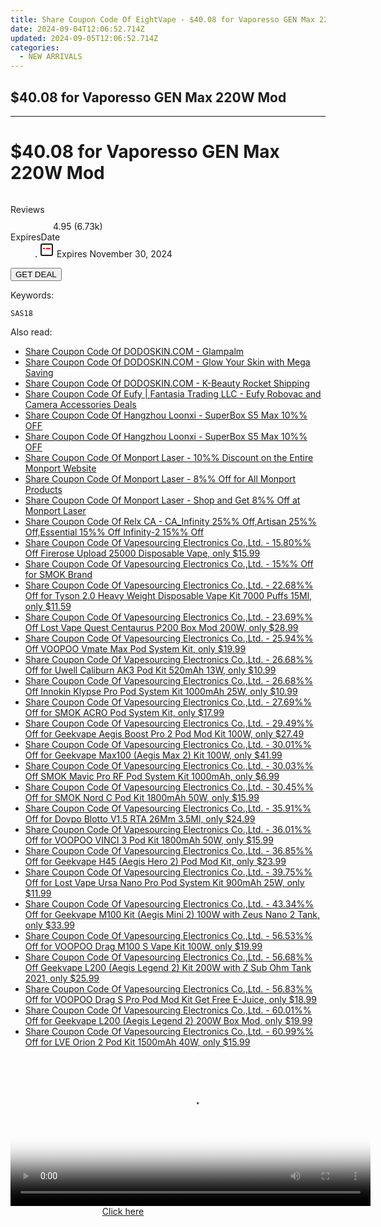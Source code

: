 ```yaml
---
title: Share Coupon Code Of EightVape - $40.08 for Vaporesso GEN Max 220W Mod
date: 2024-09-04T12:06:52.714Z
updated: 2024-09-05T12:06:52.714Z
categories:
  - NEW ARRIVALS
---
```


## $40.08 for Vaporesso GEN Max 220W Mod

<hr>
<main class="px-4 py-6 sm:p-6 md:px-8 md:py-10">
  <div class="mx-auto grid max-w-4xl grid-cols-1 lg:max-w-5xl lg:grid-cols-2 lg:gap-x-20">
    <div class="relative col-start-1 row-start-1 flex flex-col-reverse rounded-lg bg-gradient-to-t from-black/75 via-black/0 p-3 sm:row-start-2 sm:bg-none sm:p-0 lg:row-start-1">
      <h1 class="mt-1 text-lg font-semibold text-white sm:text-slate-900 md:text-2xl dark:sm:text-white">$40.08 for Vaporesso GEN Max 220W Mod</h1>
    </div>
        <div class="col-start-1 col-end-3 row-start-1 grid gap-4 sm:mb-6 sm:grid-cols-4 lg:col-start-2 lg:row-span-6 lg:row-end-6 lg:mb-0 lg:gap-6">
      <img src="https://static.shareasale.com/image/59344/deal/VaporessoGENMax220WMod.png" alt="" class="h-60 w-full rounded-lg object-cover sm:col-span-2 sm:h-52 lg:col-span-full" loading="lazy" />
    </div>
        <dl class="row-start-2 mt-4 flex items-center text-xs font-medium sm:row-start-3 sm:mt-1 md:mt-2.5 lg:row-start-2">
      <dt class="sr-only">Reviews</dt>
      <dd class="flex items-center text-indigo-600 dark:text-indigo-400">
        <svg width="24" height="24" fill="none" aria-hidden="true" class="mr-1 stroke-current dark:stroke-indigo-500">
          <path d="m12 5 2 5h5l-4 4 2.103 5L12 16l-5.103 3L9 14l-4-4h5l2-5Z" stroke-width="2" stroke-linecap="round" stroke-linejoin="round" />
        </svg>
        <span>4.95 <span class="font-normal text-slate-400">(6.73k)</span></span>
      </dd>
      <dt class="sr-only">ExpiresDate</dt>
      <dd class="flex items-center">
        <svg width="2" height="2" aria-hidden="true" fill="currentColor" class="mx-3 text-slate-300">
          <circle cx="1" cy="1" r="1" />
        </svg>
        <svg width="24" height="24" viewBox="0 0 24 24" fill="none" stroke="currentColor" stroke-width="2">
          <rect x="3" y="3" width="18" height="18" rx="2" fill="#fff" />
          <path d="M6 10L18 10" stroke="red" stroke-width="2" fill="none" />
          <path d="M10 6L10 18" stroke="#fff" stroke-width="2" fill="none" />
        </svg>
        Expires November 30, 2024      </dd>
    </dl>
    <div class="col-start-1 row-start-3 mt-4 self-center sm:col-start-2 sm:row-span-2 sm:row-start-2 sm:mt-0 lg:col-start-1 lg:row-start-3 lg:row-end-4 lg:mt-6">
      <button type="button" onClick="javascript:window.open(decodeURIComponent('https%3A%2F%2Fwww.shareasale.com%2Fu.cfm%3Fd%3D1228121%26m%3D59344%26u%3D4338022'), '_blank');void(0);" class="rounded-lg bg-red-600 px-3 py-2 text-sm font-medium leading-6 text-white">GET DEAL</button>
    </div>
    <p class="col-start-1 mt-4 text-sm leading-6 sm:col-span-2 lg:col-span-1 lg:row-start-4 lg:mt-6 dark:text-slate-400"> Keywords: </p>
    <p class="mt-4">
      <code class="bg-purple-900 p-4 text-sm font-bold tracking-widest text-white">SAS18</code>
    </p>
  </div>
</main>
<span class="atpl-alsoreadstyle">Also read:</span>
<div><ul>
<li><a href="https://coupons.techidaily.com/coupon-1116087-share-151407-sale/"><u>Share Coupon Code Of DODOSKIN.COM - Glampalm</u></a></li>
<li><a href="https://coupons.techidaily.com/coupon-1115869-share-151407-sale/"><u>Share Coupon Code Of DODOSKIN.COM - Glow Your Skin with Mega Saving</u></a></li>
<li><a href="https://coupons.techidaily.com/coupon-1115868-share-151407-sale/"><u>Share Coupon Code Of DODOSKIN.COM - K-Beauty Rocket Shipping</u></a></li>
<li><a href="https://coupons.techidaily.com/coupon-1116686-share-115200-sale/"><u>Share Coupon Code Of Eufy | Fantasia Trading LLC - Eufy Robovac and Camera Accessories Deals</u></a></li>
<li><a href="https://coupons.techidaily.com/coupon-1116766-share-155620-sale/"><u>Share Coupon Code Of Hangzhou Loonxi - SuperBox S5 Max 10%% OFF</u></a></li>
<li><a href="https://coupons.techidaily.com/coupon-1116767-share-155620-sale/"><u>Share Coupon Code Of Hangzhou Loonxi - SuperBox S5 Max 10%% OFF</u></a></li>
<li><a href="https://coupons.techidaily.com/coupon-1114909-share-156160-sale/"><u>Share Coupon Code Of Monport Laser - 10%% Discount on the Entire Monport Website</u></a></li>
<li><a href="https://coupons.techidaily.com/coupon-1114928-share-156160-sale/"><u>Share Coupon Code Of Monport Laser - 8%% Off for All Monport Products</u></a></li>
<li><a href="https://coupons.techidaily.com/coupon-1114929-share-156160-sale/"><u>Share Coupon Code Of Monport Laser - Shop and Get 8%% Off at Monport Laser</u></a></li>
<li><a href="https://coupons.techidaily.com/coupon-1114899-share-92020-sale/"><u>Share Coupon Code Of Relx CA - CA_Infinity 25%% Off,Artisan 25%% Off,Essential 15%% Off Infinity-2 15%% Off</u></a></li>
<li><a href="https://coupons.techidaily.com/coupon-1115874-share-90958-sale/"><u>Share Coupon Code Of Vapesourcing Electronics Co.,Ltd. - 15.80%% Off Firerose Upload 25000 Disposable Vape, only $15.99</u></a></li>
<li><a href="https://coupons.techidaily.com/coupon-873279-share-90958-sale/"><u>Share Coupon Code Of Vapesourcing Electronics Co.,Ltd. - 15%% Off for SMOK Brand</u></a></li>
<li><a href="https://coupons.techidaily.com/coupon-1024539-share-90958-sale/"><u>Share Coupon Code Of Vapesourcing Electronics Co.,Ltd. - 22.68%% Off for Tyson 2.0 Heavy Weight Disposable Vape Kit 7000 Puffs 15Ml, only $11.59</u></a></li>
<li><a href="https://coupons.techidaily.com/coupon-1115291-share-90958-sale/"><u>Share Coupon Code Of Vapesourcing Electronics Co.,Ltd. - 23.69%% Off Lost Vape Quest Centaurus P200 Box Mod 200W, only $28.99</u></a></li>
<li><a href="https://coupons.techidaily.com/coupon-1116332-share-90958-sale/"><u>Share Coupon Code Of Vapesourcing Electronics Co.,Ltd. - 25.94%% Off VOOPOO Vmate Max Pod System Kit, only $19.99</u></a></li>
<li><a href="https://coupons.techidaily.com/coupon-979075-share-90958-sale/"><u>Share Coupon Code Of Vapesourcing Electronics Co.,Ltd. - 26.68%% Off for Uwell Caliburn AK3 Pod Kit 520mAh 13W, only $10.99</u></a></li>
<li><a href="https://coupons.techidaily.com/coupon-1117095-share-90958-sale/"><u>Share Coupon Code Of Vapesourcing Electronics Co.,Ltd. - 26.68%% Off Innokin Klypse Pro Pod System Kit 1000mAh 25W, only $10.99</u></a></li>
<li><a href="https://coupons.techidaily.com/coupon-767142-share-90958-sale/"><u>Share Coupon Code Of Vapesourcing Electronics Co.,Ltd. - 27.69%% Off for SMOK ACRO Pod System Kit, only $17.99</u></a></li>
<li><a href="https://coupons.techidaily.com/coupon-988886-share-90958-sale/"><u>Share Coupon Code Of Vapesourcing Electronics Co.,Ltd. - 29.49%% Off for Geekvape Aegis Boost Pro 2 Pod Mod Kit 100W, only $27.49</u></a></li>
<li><a href="https://coupons.techidaily.com/coupon-889771-share-90958-sale/"><u>Share Coupon Code Of Vapesourcing Electronics Co.,Ltd. - 30.01%% Off for Geekvape Max100 (Aegis Max 2) Kit 100W, only $41.99</u></a></li>
<li><a href="https://coupons.techidaily.com/coupon-1115870-share-90958-sale/"><u>Share Coupon Code Of Vapesourcing Electronics Co.,Ltd. - 30.03%% Off SMOK Mavic Pro RF Pod System Kit 1000mAh, only $6.99</u></a></li>
<li><a href="https://coupons.techidaily.com/coupon-1021496-share-90958-sale/"><u>Share Coupon Code Of Vapesourcing Electronics Co.,Ltd. - 30.45%% Off for SMOK Nord C Pod Kit 1800mAh 50W, only $15.99</u></a></li>
<li><a href="https://coupons.techidaily.com/coupon-872577-share-90958-sale/"><u>Share Coupon Code Of Vapesourcing Electronics Co.,Ltd. - 35.91%% Off for Dovpo Blotto V1.5 RTA 26Mm 3.5Ml, only $24.99</u></a></li>
<li><a href="https://coupons.techidaily.com/coupon-996071-share-90958-sale/"><u>Share Coupon Code Of Vapesourcing Electronics Co.,Ltd. - 36.01%% Off for VOOPOO VINCI 3 Pod Kit 1800mAh 50W, only $15.99</u></a></li>
<li><a href="https://coupons.techidaily.com/coupon-871444-share-90958-sale/"><u>Share Coupon Code Of Vapesourcing Electronics Co.,Ltd. - 36.85%% Off for Geekvape H45 (Aegis Hero 2) Pod Mod Kit, only $23.99</u></a></li>
<li><a href="https://coupons.techidaily.com/coupon-940109-share-90958-sale/"><u>Share Coupon Code Of Vapesourcing Electronics Co.,Ltd. - 39.75%% Off for Lost Vape Ursa Nano Pro Pod System Kit 900mAh 25W, only $11.99</u></a></li>
<li><a href="https://coupons.techidaily.com/coupon-829868-share-90958-sale/"><u>Share Coupon Code Of Vapesourcing Electronics Co.,Ltd. - 43.34%% Off for Geekvape M100 Kit (Aegis Mini 2) 100W with Zeus Nano 2 Tank, only $33.99</u></a></li>
<li><a href="https://coupons.techidaily.com/coupon-1028168-share-90958-sale/"><u>Share Coupon Code Of Vapesourcing Electronics Co.,Ltd. - 56.53%% Off for VOOPOO Drag M100 S Vape Kit 100W, only $19.99</u></a></li>
<li><a href="https://coupons.techidaily.com/coupon-794855-share-90958-sale/"><u>Share Coupon Code Of Vapesourcing Electronics Co.,Ltd. - 56.68%% Off Geekvape L200 (Aegis Legend 2) Kit 200W with Z Sub Ohm Tank 2021, only $25.99</u></a></li>
<li><a href="https://coupons.techidaily.com/coupon-832299-share-90958-sale/"><u>Share Coupon Code Of Vapesourcing Electronics Co.,Ltd. - 56.83%% Off for VOOPOO Drag S Pro Pod Mod Kit Get Free E-Juice, only $18.99</u></a></li>
<li><a href="https://coupons.techidaily.com/coupon-794856-share-90958-sale/"><u>Share Coupon Code Of Vapesourcing Electronics Co.,Ltd. - 60.01%% Off for Geekvape L200 (Aegis Legend 2) 200W Box Mod, only $19.99</u></a></li>
<li><a href="https://coupons.techidaily.com/coupon-1005252-share-90958-sale/"><u>Share Coupon Code Of Vapesourcing Electronics Co.,Ltd. - 60.99%% Off for LVE Orion 2 Pod Kit 1500mAh 40W, only $15.99</u></a></li>
</ul></div>

<ins class="adsbygoogle"
      style="display:block"
      data-ad-client="ca-pub-7571918770474297"
      data-ad-slot="8358498916"
      data-ad-format="auto"
      data-full-width-responsive="true"></ins>
<!-- affiliate ads begin -->
<span id="1983472">
					<video width="576" height="240" style="cursor:pointer"
           poster="//a.impactradius-go.com/display-clicktoplayimage/1983472.png"
           onclick="if(!this.playClicked){this.play();this.setAttribute('controls',true);this.playClicked=true;}">
	   <source src="//a.impactradius-go.com/display-ad/22993-1983472">
	   <img src="//a.impactradius-go.com/display-clicktoplayimage/1983472.png" style="border: none; height: 100%; width: 100%; object-fit: contain">
	</video>
	<div style="width:360px;text-align:center"><a href="javascript:window.open(decodeURIComponent('https%3A%2F%2Fhomestyler.sjv.io%2Fc%2F5597632%2F1983472%2F22993'), '_blank');void(0);">Click here</a></div>
</span>
<img height="0" width="0" src="https://imp.pxf.io/i/5597632/1983472/22993" style="position:absolute;visibility:hidden;" border="0" />
<!-- affiliate ads end -->